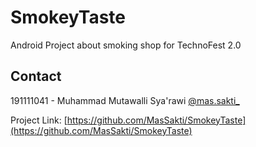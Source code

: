 # SmokeyTaste
Android Project about smoking shop for TechnoFest 2.0


<!-- CONTACT -->
## Contact

191111041 - Muhammad Mutawalli Sya'rawi   [@mas.sakti_](https://www.instagram.com/mas.sakti_/)

Project Link: [https://github.com/MasSakti/SmokeyTaste](https://github.com/MasSakti/SmokeyTaste)
